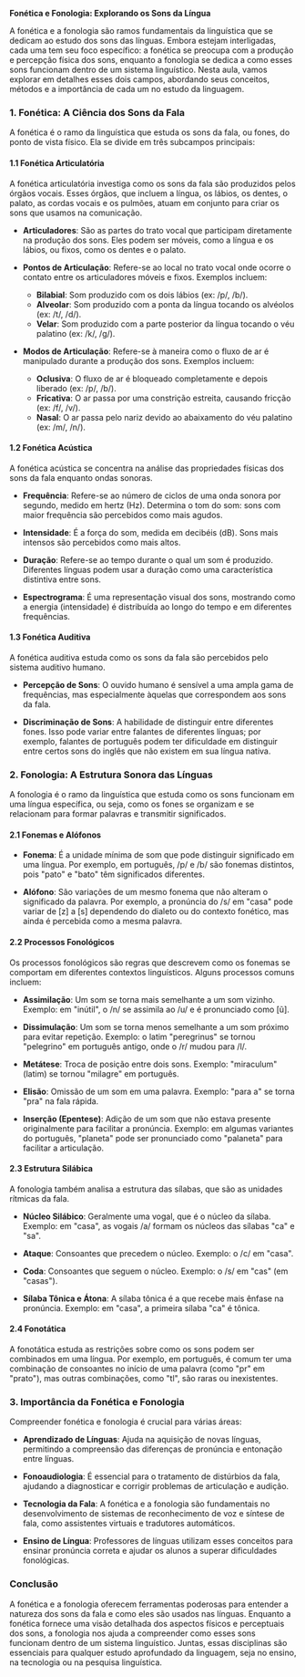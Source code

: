 **Fonética e Fonologia: Explorando os Sons da Língua**

A fonética e a fonologia são ramos fundamentais da linguística que se dedicam ao estudo dos sons das línguas. Embora estejam interligadas, cada uma tem seu foco específico: a fonética se preocupa com a produção e percepção física dos sons, enquanto a fonologia se dedica a como esses sons funcionam dentro de um sistema linguístico. Nesta aula, vamos explorar em detalhes esses dois campos, abordando seus conceitos, métodos e a importância de cada um no estudo da linguagem.

### **1. Fonética: A Ciência dos Sons da Fala**

A fonética é o ramo da linguística que estuda os sons da fala, ou fones, do ponto de vista físico. Ela se divide em três subcampos principais:

#### **1.1 Fonética Articulatória**

A fonética articulatória investiga como os sons da fala são produzidos pelos órgãos vocais. Esses órgãos, que incluem a língua, os lábios, os dentes, o palato, as cordas vocais e os pulmões, atuam em conjunto para criar os sons que usamos na comunicação.

- **Articuladores**: São as partes do trato vocal que participam diretamente na produção dos sons. Eles podem ser móveis, como a língua e os lábios, ou fixos, como os dentes e o palato.

- **Pontos de Articulação**: Refere-se ao local no trato vocal onde ocorre o contato entre os articuladores móveis e fixos. Exemplos incluem:
  - **Bilabial**: Som produzido com os dois lábios (ex: /p/, /b/).
  - **Alveolar**: Som produzido com a ponta da língua tocando os alvéolos (ex: /t/, /d/).
  - **Velar**: Som produzido com a parte posterior da língua tocando o véu palatino (ex: /k/, /g/).

- **Modos de Articulação**: Refere-se à maneira como o fluxo de ar é manipulado durante a produção dos sons. Exemplos incluem:
  - **Oclusiva**: O fluxo de ar é bloqueado completamente e depois liberado (ex: /p/, /b/).
  - **Fricativa**: O ar passa por uma constrição estreita, causando fricção (ex: /f/, /v/).
  - **Nasal**: O ar passa pelo nariz devido ao abaixamento do véu palatino (ex: /m/, /n/).

#### **1.2 Fonética Acústica**

A fonética acústica se concentra na análise das propriedades físicas dos sons da fala enquanto ondas sonoras.

- **Frequência**: Refere-se ao número de ciclos de uma onda sonora por segundo, medido em hertz (Hz). Determina o tom do som: sons com maior frequência são percebidos como mais agudos.

- **Intensidade**: É a força do som, medida em decibéis (dB). Sons mais intensos são percebidos como mais altos.

- **Duração**: Refere-se ao tempo durante o qual um som é produzido. Diferentes línguas podem usar a duração como uma característica distintiva entre sons.

- **Espectrograma**: É uma representação visual dos sons, mostrando como a energia (intensidade) é distribuída ao longo do tempo e em diferentes frequências.

#### **1.3 Fonética Auditiva**

A fonética auditiva estuda como os sons da fala são percebidos pelo sistema auditivo humano.

- **Percepção de Sons**: O ouvido humano é sensível a uma ampla gama de frequências, mas especialmente àquelas que correspondem aos sons da fala.

- **Discriminação de Sons**: A habilidade de distinguir entre diferentes fones. Isso pode variar entre falantes de diferentes línguas; por exemplo, falantes de português podem ter dificuldade em distinguir entre certos sons do inglês que não existem em sua língua nativa.

### **2. Fonologia: A Estrutura Sonora das Línguas**

A fonologia é o ramo da linguística que estuda como os sons funcionam em uma língua específica, ou seja, como os fones se organizam e se relacionam para formar palavras e transmitir significados.

#### **2.1 Fonemas e Alófonos**

- **Fonema**: É a unidade mínima de som que pode distinguir significado em uma língua. Por exemplo, em português, /p/ e /b/ são fonemas distintos, pois "pato" e "bato" têm significados diferentes.

- **Alófono**: São variações de um mesmo fonema que não alteram o significado da palavra. Por exemplo, a pronúncia do /s/ em "casa" pode variar de [z] a [s] dependendo do dialeto ou do contexto fonético, mas ainda é percebida como a mesma palavra.

#### **2.2 Processos Fonológicos**

Os processos fonológicos são regras que descrevem como os fonemas se comportam em diferentes contextos linguísticos. Alguns processos comuns incluem:

- **Assimilação**: Um som se torna mais semelhante a um som vizinho. Exemplo: em "inútil", o /n/ se assimila ao /u/ e é pronunciado como [ũ].

- **Dissimulação**: Um som se torna menos semelhante a um som próximo para evitar repetição. Exemplo: o latim "peregrinus" se tornou "pelegrino" em português antigo, onde o /r/ mudou para /l/.

- **Metátese**: Troca de posição entre dois sons. Exemplo: "miraculum" (latim) se tornou "milagre" em português.

- **Elisão**: Omissão de um som em uma palavra. Exemplo: "para a" se torna "pra" na fala rápida.

- **Inserção (Epentese)**: Adição de um som que não estava presente originalmente para facilitar a pronúncia. Exemplo: em algumas variantes do português, "planeta" pode ser pronunciado como "palaneta" para facilitar a articulação.

#### **2.3 Estrutura Silábica**

A fonologia também analisa a estrutura das sílabas, que são as unidades rítmicas da fala.

- **Núcleo Silábico**: Geralmente uma vogal, que é o núcleo da sílaba. Exemplo: em "casa", as vogais /a/ formam os núcleos das sílabas "ca" e "sa".

- **Ataque**: Consoantes que precedem o núcleo. Exemplo: o /c/ em "casa".

- **Coda**: Consoantes que seguem o núcleo. Exemplo: o /s/ em "cas" (em "casas").

- **Sílaba Tônica e Átona**: A sílaba tônica é a que recebe mais ênfase na pronúncia. Exemplo: em "casa", a primeira sílaba "ca" é tônica.

#### **2.4 Fonotática**

A fonotática estuda as restrições sobre como os sons podem ser combinados em uma língua. Por exemplo, em português, é comum ter uma combinação de consoantes no início de uma palavra (como "pr" em "prato"), mas outras combinações, como "tl", são raras ou inexistentes.

### **3. Importância da Fonética e Fonologia**

Compreender fonética e fonologia é crucial para várias áreas:

- **Aprendizado de Línguas**: Ajuda na aquisição de novas línguas, permitindo a compreensão das diferenças de pronúncia e entonação entre línguas.

- **Fonoaudiologia**: É essencial para o tratamento de distúrbios da fala, ajudando a diagnosticar e corrigir problemas de articulação e audição.

- **Tecnologia da Fala**: A fonética e a fonologia são fundamentais no desenvolvimento de sistemas de reconhecimento de voz e síntese de fala, como assistentes virtuais e tradutores automáticos.

- **Ensino de Língua**: Professores de línguas utilizam esses conceitos para ensinar pronúncia correta e ajudar os alunos a superar dificuldades fonológicas.

### **Conclusão**

A fonética e a fonologia oferecem ferramentas poderosas para entender a natureza dos sons da fala e como eles são usados nas línguas. Enquanto a fonética fornece uma visão detalhada dos aspectos físicos e perceptuais dos sons, a fonologia nos ajuda a compreender como esses sons funcionam dentro de um sistema linguístico. Juntas, essas disciplinas são essenciais para qualquer estudo aprofundado da linguagem, seja no ensino, na tecnologia ou na pesquisa linguística.
